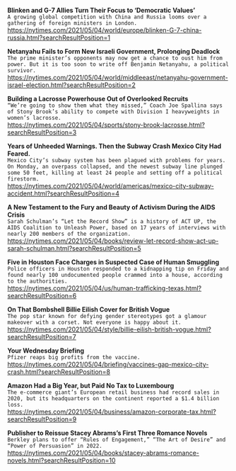 **Blinken and G-7 Allies Turn Their Focus to ‘Democratic Values’**\
`A growing global competition with China and Russia looms over a gathering of foreign ministers in London.`\
https://nytimes.com/2021/05/04/world/europe/blinken-G-7-china-russia.html?searchResultPosition=1

**Netanyahu Fails to Form New Israeli Government, Prolonging Deadlock**\
`The prime minister’s opponents may now get a chance to oust him from power. But it is too soon to write off Benjamin Netanyahu, a political survivor.`\
https://nytimes.com/2021/05/04/world/middleeast/netanyahu-government-israel-election.html?searchResultPosition=2

**Building a Lacrosse Powerhouse Out of Overlooked Recruits**\
`“We’re going to show them what they missed,” Coach Joe Spallina says of Stony Brook’s ability to compete with Division I heavyweights in women’s lacrosse.`\
https://nytimes.com/2021/05/04/sports/stony-brook-lacrosse.html?searchResultPosition=3

**Years of Unheeded Warnings. Then the Subway Crash Mexico City Had Feared.**\
`Mexico City’s subway system has been plagued with problems for years. On Monday, an overpass collapsed, and the newest subway line plunged some 50 feet, killing at least 24 people and setting off a political firestorm.`\
https://nytimes.com/2021/05/04/world/americas/mexico-city-subway-accident.html?searchResultPosition=4

**A New Testament to the Fury and Beauty of Activism During the AIDS Crisis**\
`Sarah Schulman’s “Let the Record Show” is a history of ACT UP, the AIDS Coalition to Unleash Power, based on 17 years of interviews with nearly 200 members of the organization.`\
https://nytimes.com/2021/05/04/books/review-let-record-show-act-up-sarah-schulman.html?searchResultPosition=5

**Five in Houston Face Charges in Suspected Case of Human Smuggling**\
`Police officers in Houston responded to a kidnapping tip on Friday and found nearly 100 undocumented people crammed into a house, according to the authorities.`\
https://nytimes.com/2021/05/04/us/human-trafficking-texas.html?searchResultPosition=6

**On That Bombshell Billie Eilish Cover for British Vogue**\
`The pop star known for defying gender stereotypes got a glamour makeover with a corset. Not everyone is happy about it.`\
https://nytimes.com/2021/05/04/style/billie-eilish-british-vogue.html?searchResultPosition=7

**Your Wednesday Briefing**\
`Pfizer reaps big profits from the vaccine.`\
https://nytimes.com/2021/05/04/briefing/vaccines-gap-mexico-city-crash.html?searchResultPosition=8

**Amazon Had a Big Year, but Paid No Tax to Luxembourg**\
`The e-commerce giant’s European retail business had record sales in 2020, but its headquarters on the continent reported a $1.4 billion loss.`\
https://nytimes.com/2021/05/04/business/amazon-corporate-tax.html?searchResultPosition=9

**Publisher to Reissue Stacey Abrams’s First Three Romance Novels**\
`Berkley plans to offer “Rules of Engagement,” “The Art of Desire” and “Power of Persuasion” in 2022.`\
https://nytimes.com/2021/05/04/books/stacey-abrams-romance-novels.html?searchResultPosition=10

